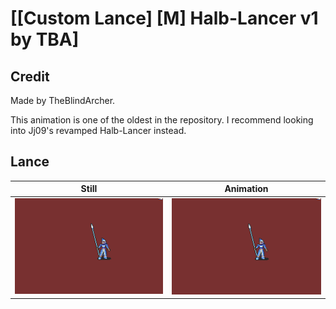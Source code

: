 # [\[Custom Lance\] \[M\] Halb-Lancer v1 by TBA]

## Credit

Made by TheBlindArcher.

This animation is one of the oldest in the repository. I recommend looking into Jj09's revamped Halb-Lancer instead.
	
## Lance

| Still | Animation |
| :---: | :-------: |
| ![Lance still](./Lance_000.png) | ![Lance animation](./Lance.gif) |
